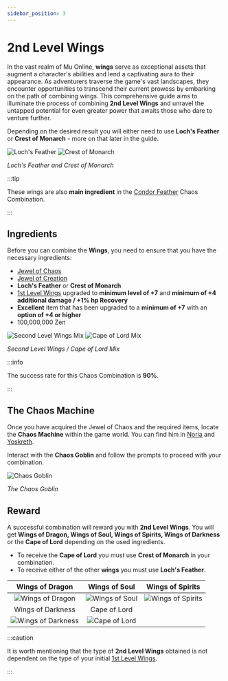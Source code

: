 ```yaml
---
sidebar_position: 3
---
```


# 2nd Level Wings

In the vast realm of Mu Online, **wings** serve as exceptional assets that augment a character's abilities and lend a captivating aura to their appearance. As adventurers traverse the game's vast landscapes, they encounter opportunities to transcend their current prowess by embarking on the path of combining wings. This comprehensive guide aims to illuminate the process of combining **2nd Level Wings** and unravel the untapped potential for even greater power that awaits those who dare to venture further.

Depending on the desired result you will either need to use **Loch's Feather** or **Crest of Monarch** - more on that later in the guide.

![Loch's Feather](/img/items/others/lochs-feather.png)
![Crest of Monarch](/img/items/others/crest-of-monarch.png)

_Loch's Feather and Crest of Monarch_

:::tip

These wings are also **main ingredient** in the [Condor Feather](/crafting/wings/condor-feather) Chaos Combination.

:::

## Ingredients

Before you can combine the **Wings**, you need to ensure that you have the necessary ingredients:

- [Jewel of Chaos](/items/jewels/regular-jewels/jewel-of-chaos)
- [Jewel of Creation](/items/jewels/regular-jewels/jewel-of-creation)
- **Loch's Feather** or **Crest of Monarch**
- [1st Level Wings](/crafting/wings/first-level-wings) upgraded to **minimum level of +7** and **minimum of +4 additional damage / +1% hp Recovery**
- **Excellent** item that has been upgraded to a **minimum of +7** with an **option of +4 or higher**
- 100,000,000 Zen

![Second Level Wings Mix](/img/crafting/second-level-wings.png)
![Cape of Lord Mix](/img/crafting/second-level-wings-dl.png)

_Second Level Wings / Cape of Lord Mix_

:::info

The success rate for this Chaos Combination is **90%**.

:::

## The Chaos Machine

Once you have acquired the Jewel of Chaos and the required items, locate the **Chaos Machine** within the game world. You can find him in [Noria](/maps/noria) and [Yoskreth](/maps/yoskreth).

Interact with the **Chaos Goblin** and follow the prompts to proceed with your combination.

![Chaos Goblin](/img/crafting/chaos-goblin.png)

_The Chaos Goblin_

## Reward

A successful combination will reward you with **2nd Level Wings**. You will get **Wings of Dragon, Wings of Soul, Wings of Spirits, Wings of Darkness** or the **Cape of Lord** depending on the used ingredients.

- To receive the **Cape of Lord** you must use **Crest of Monarch** in your combination.
- To receive either of the other **wings** you must use **Loch's Feather**.

|                       Wings of Dragon                        |                    Wings of Soul                     |                     Wings of Spirits                      |
| :----------------------------------------------------------: | :--------------------------------------------------: | :-------------------------------------------------------: |
|   ![Wings of Dragon](/img/items/wings/wings-of-dragon.png)   | ![Wings of Soul](/img/items/wings/wings-of-soul.png) | ![Wings of Spirits](/img/items/wings/wings-of-spirit.png) |
|                      Wings of Darkness                       |                     Cape of Lord                     |
| ![Wings of Darkness](/img/items/wings/wings-of-darkness.png) |  ![Cape of Lord](/img/items/wings/cape-of-lord.png)  |

:::caution

It is worth mentioning that the type of **2nd Level Wings** obtained is not dependent on the type of your initial [1st Level Wings](/crafting/wings/first-level-wings).

:::
